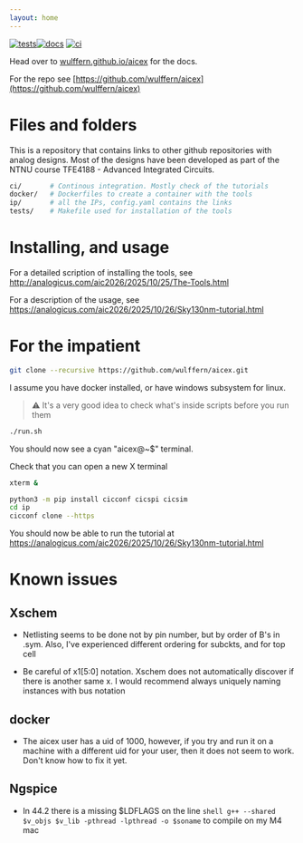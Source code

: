 ```yaml
---
layout: home
---
```


[![tests](https://github.com/wulffern/aicex/actions/workflows/tests.yaml/badge.svg)](https://github.com/wulffern/aicex/actions/workflows/tests.yaml)[![docs](https://github.com/wulffern/aicex/actions/workflows/jekyll-gh-pages.yml/badge.svg)](https://wulffern.github.io/aicex)
[![ci](https://github.com/wulffern/aicex/actions/workflows/ci.yaml/badge.svg)](https://github.com/wulffern/aicex/actions/workflows/ci.yaml)

Head over to [wulffern.github.io/aicex](https://wulffern.github.io/aicex) for
the docs.

For the repo see [https://github.com/wulffern/aicex](https://github.com/wulffern/aicex)


# Files and folders

This is a repository that contains links to other github repositories with
analog designs. Most of the designs have been developed as part of the NTNU
course TFE4188 - Advanced Integrated Circuits.

``` sh
ci/       # Continous integration. Mostly check of the tutorials
docker/   # Dockerfiles to create a container with the tools
ip/       # all the IPs, config.yaml contains the links
tests/    # Makefile used for installation of the tools
```

# Installing, and usage 

For a detailed scription of installing the tools, see
<http://analogicus.com/aic2026/2025/10/25/The-Tools.html>

For a description of the usage, see
<https://analogicus.com/aic2026/2025/10/26/Sky130nm-tutorial.html>


# For the impatient

``` sh
git clone --recursive https://github.com/wulffern/aicex.git
```

I assume you have docker installed, or have windows subsystem for linux. 

> &#x26A0;  It's a very good idea to check what's inside scripts before you run them

``` sh
./run.sh
```

You should now see a cyan "aicex@~$" terminal.

Check that you can open a new X terminal 

``` sh
xterm &
```

``` sh
python3 -m pip install cicconf cicspi cicsim
cd ip
cicconf clone --https
```

You should now be able to run the tutorial at 
<https://analogicus.com/aic2026/2025/10/26/Sky130nm-tutorial.html>

# Known issues

## Xschem

* Netlisting seems to be done not by pin number, but by order of B's in .sym.
  Also, I've experienced different ordering for subckts, and for top cell

* Be careful of x1[5:0] notation. Xschem does not automatically discover if
  there is another same x<nr>. I would recommend always uniquely naming
  instances with bus notation 

## docker
* The aicex user has a uid of 1000, however, if you try and run it on a machine
  with a different uid for your user, then it does not seem to work. Don't know
  how to fix it yet.

## Ngspice

* In 44.2 there is a missing \$LDFLAGS on the line `shell g++ --shared $v_objs
  $v_lib -pthread -lpthread -o $soname` to compile on my M4 mac 
